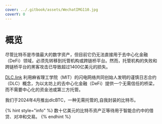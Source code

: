 ```yaml
---
cover: ../.gitbook/assets/WechatIMG110.jpg
coverY: 0
---
```


# 概览

尽管比特币是市值最大的数字资产，但目前它仍无法直接用于去中心化金融（DeFi）领域，必须先转移到托管机构或跨链桥平台。然而，托管机构的失败和跨链桥平台的黑客攻击已导致超过1400亿美元的损失。

​[DLC.link](http://dlc.link/) 利用麻省理工学院（MIT）的闪电网络共同创始人发明的谨慎日志合约（DLC）概念，为以太坊上的去中心化金融（DeFi）提供一个无需信任的桥梁，而不需要中心化的资金池或第三方托管。

我们于2024年4月推出dlcBTC，一种无需托管的,自我封装的比特币。

{% hint style="info" %}
数十亿美元的比特币资产正等待用于智能合约中的借贷、对冲和交易。
{% endhint %}
